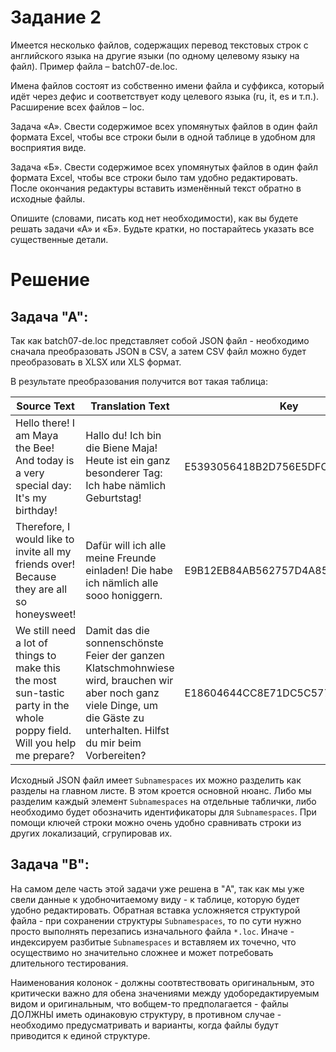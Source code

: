 # Задание 2
Имеется несколько файлов, содержащих перевод текстовых строк с английского языка на другие языки (по одному целевому языку на файл). Пример файла – batch07-de.loc.

Имена файлов состоят из собственно имени файла и суффикса, который идёт через дефис и соответствует коду целевого языка (ru, it, es и т.п.). Расширение всех файлов – loc.

Задача «А». Свести содержимое всех упомянутых файлов в один файл формата Excel, чтобы все строки были в одной таблице в удобном для восприятия виде.

Задача «Б». Свести содержимое всех упомянутых файлов в один файл формата Excel, чтобы все строки было там удобно редактировать. После окончания редактуры вставить изменённый текст обратно в исходные файлы.

Опишите (словами, писать код нет необходимости), как вы будете решать задачи «А» и «Б». Будьте кратки, но постарайтесь указать все существенные детали.

# Решение
## Задача "А":
Так как batch07-de.loc представляет собой JSON файл - необходимо сначала преобразовать JSON в CSV, а затем CSV файл можно будет преобразовать в XLSX или XLS формат.

В результате преобразования получится вот такая таблица:

|Source Text                                                                                                                           |Translation Text                                                                                                                                                          |Key                             |
|--------------------------------------------------------------------------------------------------------------------------------------|--------------------------------------------------------------------------------------------------------------------------------------------------------------------------|--------------------------------|
|Hello there! I am Maya the Bee! And today is a very special day: It's my birthday!                                                    |Hallo du! Ich bin die Biene Maja! Heute ist ein ganz besonderer Tag: Ich habe nämlich Geburtstag!                                                                         |E5393056418B2D756E5DFC89601560F7|
|Therefore, I would like to invite all my friends over! Because they are all so honeysweet!                                            |Dafür will ich alle meine Freunde einladen! Die habe ich nämlich alle sooo honiggern.                                                                                     |E9B12EB84AB562757D4A85809962BA6B|
|We still need a lot of things to make this the most sun-tastic party in the whole poppy field. Will you help me prepare?              |Damit das die sonnenschönste Feier der ganzen Klatschmohnwiese wird, brauchen wir aber noch ganz viele Dinge, um die Gäste zu unterhalten. Hilfst du mir beim Vorbereiten?|E18604644CC8E71DC5C57793FE7801F4|

Исходный JSON файл имеет `Subnamespaces` их можно разделить как разделы на главном листе. В этом кроется основной нюанс. Либо мы разделим каждый элемент `Subnamespaces` на отдельные таблички, либо необходимо будет обозначить идентификаторы для `Subnamespaces`. При помощи ключей строки можно очень удобно сравнивать строки из других локализаций, сгрупировав их.

## Задача "B":
На самом деле часть этой задачи уже решена в "A", так как мы уже свели данные к удобночитаемому виду - к таблице, которую будет удобно редактировать. Обратная вставка усложняется структурой файла - при сохранении структуры `Subnamespaces`, то по сути нужно просто выполнять перезапись изначального файла `*.loc`. Иначе - индексируем разбитые `Subnamespaces` и вставляем их точечно, что осуществимо но значительно сложнее и может потребовать длительного тестирования.

Наименования колонок - должны соотвтествовать оригинальным, это критически важно для обена значениями между удоборедактируемым видом и оригинальным, что вобщем-то предполагается - файлы ДОЛЖНЫ иметь одинаковую структуру, в противном случае - необходимо предусматривать и варианты, когда файлы будут приводится к единой структуре.